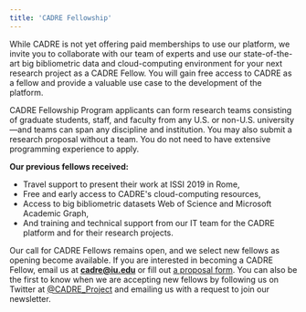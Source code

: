 ```yaml
---
title: 'CADRE Fellowship'
---
```


While CADRE is not yet offering paid memberships to use our platform, we invite you to collaborate with our team of experts and use our state-of-the-art big bibliometric data and cloud-computing environment for your next research project as a CADRE Fellow. You will gain free access to CADRE as a fellow and provide a valuable use case to the development of the platform.

CADRE Fellowship Program applicants can form research teams consisting of graduate students, staff, and faculty from any U.S. or non-U.S. university—and teams can span any discipline and institution. You may also submit a research proposal without a team. You do not need to have extensive programming experience to apply.

**Our previous fellows received:** 
* Travel support to present their work at ISSI 2019 in Rome,
* Free and early access to CADRE's cloud-computing resources,
* Access to big bibliometric datasets Web of Science and Microsoft Academic Graph,
* And training and technical support from our IT team for the CADRE platform and for their research projects.

Our call for CADRE Fellows remains open, and we select new fellows as opening become available. If you are interested in becoming a CADRE Fellow, email us at **cadre@iu.edu** or fill out [a proposal form](https://iuni.iu.edu/resources/cadre/fellowship-proposal-form). You can also be the first to know when we are accepting new fellows by following us on Twitter at [@CADRE_Project](https://twitter.com/CADRE_Project) and emailing us with a request to join our newsletter.